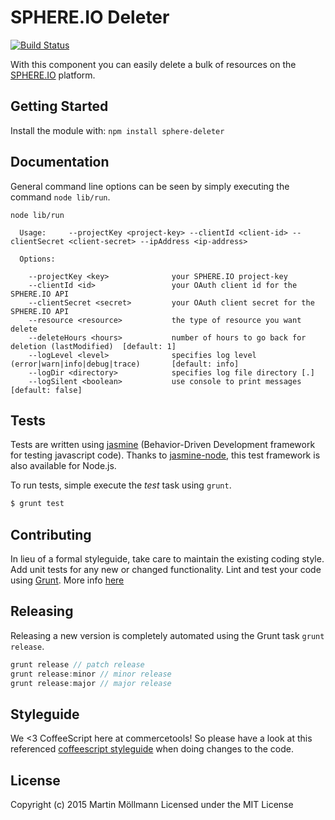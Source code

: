 # SPHERE.IO Deleter

[![Build Status](https://secure.travis-ci.org/mmoelli/sphere-deleter.png?branch=master)](http://travis-ci.org/mmoelli/sphere-deleter)

With this component you can easily delete a bulk of resources on the [SPHERE.IO](https://admin.sphere.io) platform.

## Getting Started
Install the module with: `npm install sphere-deleter`


## Documentation
General command line options can be seen by simply executing the command `node lib/run`.
```
node lib/run

  Usage:     --projectKey <project-key> --clientId <client-id> --clientSecret <client-secret> --ipAddress <ip-address>

  Options:

    --projectKey <key>              your SPHERE.IO project-key
    --clientId <id>                 your OAuth client id for the SPHERE.IO API
    --clientSecret <secret>         your OAuth client secret for the SPHERE.IO API
    --resource <resource>           the type of resource you want delete
    --deleteHours <hours>           number of hours to go back for deletion (lastModified)  [default: 1]
    --logLevel <level>              specifies log level (error|warn|info|debug|trace)       [default: info]
    --logDir <directory>            specifies log file directory [.]
    --logSilent <boolean>           use console to print messages                           [default: false]
```

## Tests
Tests are written using [jasmine](http://pivotal.github.io/jasmine/) (Behavior-Driven Development framework for testing javascript code). Thanks to [jasmine-node](https://github.com/mhevery/jasmine-node), this test framework is also available for Node.js.

To run tests, simple execute the *test* task using `grunt`.

```bash
$ grunt test
```

## Contributing
In lieu of a formal styleguide, take care to maintain the existing coding style. Add unit tests for any new or changed functionality. Lint and test your code using [Grunt](http://gruntjs.com/). More info [here](CONTRIBUTING.md)

## Releasing
Releasing a new version is completely automated using the Grunt task `grunt release`.

```javascript
grunt release // patch release
grunt release:minor // minor release
grunt release:major // major release
```

## Styleguide
We <3 CoffeeScript here at commercetools! So please have a look at this referenced [coffeescript styleguide](https://github.com/polarmobile/coffeescript-style-guide) when doing changes to the code.

## License
Copyright (c) 2015 Martin Möllmann
Licensed under the MIT License